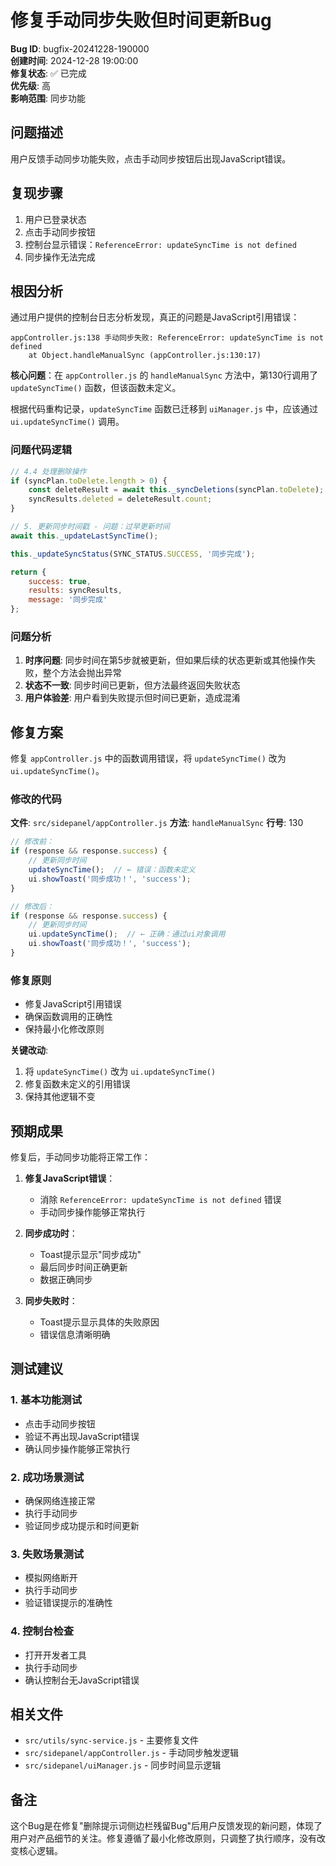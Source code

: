 # 修复手动同步失败但时间更新Bug

**Bug ID**: bugfix-20241228-190000  
**创建时间**: 2024-12-28 19:00:00  
**修复状态**: ✅ 已完成  
**优先级**: 高  
**影响范围**: 同步功能  

## 问题描述

用户反馈手动同步功能失败，点击手动同步按钮后出现JavaScript错误。

## 复现步骤

1. 用户已登录状态
2. 点击手动同步按钮
3. 控制台显示错误：`ReferenceError: updateSyncTime is not defined`
4. 同步操作无法完成

## 根因分析

通过用户提供的控制台日志分析发现，真正的问题是JavaScript引用错误：

```
appController.js:138 手动同步失败: ReferenceError: updateSyncTime is not defined
    at Object.handleManualSync (appController.js:130:17)
```

**核心问题**：在 `appController.js` 的 `handleManualSync` 方法中，第130行调用了 `updateSyncTime()` 函数，但该函数未定义。

根据代码重构记录，`updateSyncTime` 函数已迁移到 `uiManager.js` 中，应该通过 `ui.updateSyncTime()` 调用。

### 问题代码逻辑
```javascript
// 4.4 处理删除操作
if (syncPlan.toDelete.length > 0) {
    const deleteResult = await this._syncDeletions(syncPlan.toDelete);
    syncResults.deleted = deleteResult.count;
}

// 5. 更新同步时间戳 - 问题：过早更新时间
await this._updateLastSyncTime();

this._updateSyncStatus(SYNC_STATUS.SUCCESS, '同步完成');

return {
    success: true,
    results: syncResults,
    message: '同步完成'
};
```

### 问题分析
1. **时序问题**: 同步时间在第5步就被更新，但如果后续的状态更新或其他操作失败，整个方法会抛出异常
2. **状态不一致**: 同步时间已更新，但方法最终返回失败状态
3. **用户体验差**: 用户看到失败提示但时间已更新，造成混淆

## 修复方案

修复 `appController.js` 中的函数调用错误，将 `updateSyncTime()` 改为 `ui.updateSyncTime()`。

### 修改的代码

**文件**: `src/sidepanel/appController.js`
**方法**: `handleManualSync`
**行号**: 130

```javascript
// 修改前：
if (response && response.success) {
    // 更新同步时间
    updateSyncTime();  // ← 错误：函数未定义
    ui.showToast('同步成功！', 'success');
}

// 修改后：
if (response && response.success) {
    // 更新同步时间
    ui.updateSyncTime();  // ← 正确：通过ui对象调用
    ui.showToast('同步成功！', 'success');
}
```

### 修复原则
- 修复JavaScript引用错误
- 确保函数调用的正确性
- 保持最小化修改原则

**关键改动**:
1. 将 `updateSyncTime()` 改为 `ui.updateSyncTime()`
2. 修复函数未定义的引用错误
3. 保持其他逻辑不变

## 预期成果

修复后，手动同步功能将正常工作：

1. **修复JavaScript错误**：
   - 消除 `ReferenceError: updateSyncTime is not defined` 错误
   - 手动同步操作能够正常执行

2. **同步成功时**：
   - Toast提示显示"同步成功"
   - 最后同步时间正确更新
   - 数据正确同步

3. **同步失败时**：
   - Toast提示显示具体的失败原因
   - 错误信息清晰明确

## 测试建议

### 1. 基本功能测试
- 点击手动同步按钮
- 验证不再出现JavaScript错误
- 确认同步操作能够正常执行

### 2. 成功场景测试
- 确保网络连接正常
- 执行手动同步
- 验证同步成功提示和时间更新

### 3. 失败场景测试
- 模拟网络断开
- 执行手动同步
- 验证错误提示的准确性

### 4. 控制台检查
- 打开开发者工具
- 执行手动同步
- 确认控制台无JavaScript错误

## 相关文件

- `src/utils/sync-service.js` - 主要修复文件
- `src/sidepanel/appController.js` - 手动同步触发逻辑
- `src/sidepanel/uiManager.js` - 同步时间显示逻辑

## 备注

这个Bug是在修复"删除提示词侧边栏残留Bug"后用户反馈发现的新问题，体现了用户对产品细节的关注。修复遵循了最小化修改原则，只调整了执行顺序，没有改变核心逻辑。